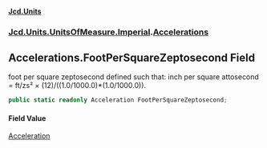 #### [Jcd.Units](index.md 'index')
### [Jcd.Units.UnitsOfMeasure.Imperial](Jcd.Units.UnitsOfMeasure.Imperial.md 'Jcd.Units.UnitsOfMeasure.Imperial').[Accelerations](Accelerations.md 'Jcd.Units.UnitsOfMeasure.Imperial.Accelerations')

## Accelerations.FootPerSquareZeptosecond Field

foot per square zeptosecond defined such that: inch per square attosecond = ft/zs² × (12)/((1.0/1000.0)*(1.0/1000.0)).

```csharp
public static readonly Acceleration FootPerSquareZeptosecond;
```

#### Field Value
[Acceleration](Acceleration.md 'Jcd.Units.UnitTypes.Acceleration')